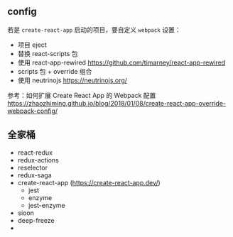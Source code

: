 ## config

若是 `create-react-app` 启动的项目，要自定义 `webpack` 设置：

- 项目 eject
- 替换 react-scripts 包
- 使用 react-app-rewired <https://github.com/timarney/react-app-rewired>
- scripts 包 + override 组合
- 使用 neutrinojs <https://neutrinojs.org/>

参考：如何扩展 Create React App 的 Webpack 配置 <https://zhaozhiming.github.io/blog/2018/01/08/create-react-app-override-webpack-config/>



## 全家桶

- react-redux
- redux-actions
- reselector
- redux-saga
- create-react-app (https://create-react-app.dev/)
  - jest
  - enzyme
  - jest-enzyme
- sioon
- deep-freeze
- 